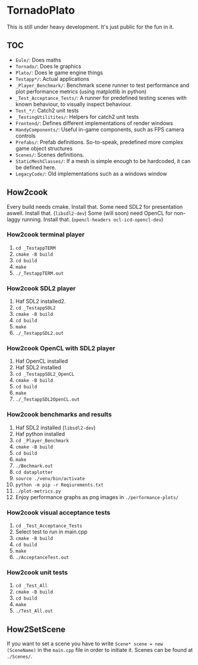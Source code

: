 # TornadoPlato

This is still under heavy development. It's just public for the fun in it.

## TOC
* `Eule/`: Does maths
* `Tornado/`: Does le graphics
* `Plato/`: Does le game engine things
* `Testapp*/`: Actual applications
* `_Player_Benchmark/`: Benchmark scene runner to test performance and plot performance metrics (using matplotlib in python)
* `_Test_Acceptance_Tests/`: A runner for predefined testing scenes with known behaviour, to visually inspect behaviour.
* `Test_*/`: Catch2 unit tests
* `_TestingUtilitites/`: Helpers for catch2 unit tests
* `Frontend/`: Defines different implementations of render windows
* `HandyComponents/`: Useful in-game components, such as FPS camera controls
* `Prefabs/`: Prefab definitions. So-to-speak, predefined more complex game object structures
* `Scenes/`: Scenes definitions.
* `StaticMeshClasses/`: If a mesh is simple enough to be hardcoded, it can be defined here.
* `LegacyCode/`: Old implementations such as a windows window

## How2cook
Every build needs cmake. Install that. 
Some need SDL2 for presentation aswell. Install that. (`libsdl2-dev`)
Some (will soon) need OpenCL for non-laggy running. Install that. (`opencl-headers ocl-icd-opencl-dev`)

### How2cook terminal player
1. `cd _TestappTERM`
2. `cmake -B build`
3. `cd build`
4. `make`
5. `./_TestappTERM.out`

### How2cook SDL2 player
1. Haf SDL2 installed2. 
2. `cd _TestappSDL2`
3. `cmake -B build`
4. `cd build`
5. `make`
6. `./_TestappSDL2.out`

### How2cook OpenCL with SDL2 player
1. Haf OpenCL installed 
2. Haf SDL2 installed 
3. `cd _TestappSDL2_OpenCL`
4. `cmake -B build`
5. `cd build`
6. `make`
7. `./_TestappSDL2OpenCL.out`

### How2cook benchmarks and results
1. Haf SDL2 installed (`libsdl2-dev`)
2. Haf python installed
3. `cd _Player_Benchmark`
4. `cmake -B build`
5. `cd build`
6. `make`
7. `./Bechmark.out`
8. `cd dataplotter`
9. `source ./venv/bin/activate`
10. `python -m pip -r Reqiurements.txt`
11. `./plot-metrics.py`
12. Enjoy performance graphs as png images in `./performance-plots/`

### How2cook visual acceptance tests
1. `cd _Test_Acceptance_Tests`
2. Select test to run in main.cpp
3. `cmake -B build`
4. `cd build`
5. `make`
6. `./AcceptanceTest.out`

### How2cook unit tests
1. `cd _Test_All`
2. `cmake -B build`
3. `cd build`
4. `make`
5. `./Test_All.out`

## How2SetScene
If you want to set a scene you have to write
`Scene* scene = new (SceneName)`
in the `main.cpp` file in order to initiate it. Scenes can be found at 
`./Scenes/`. 
